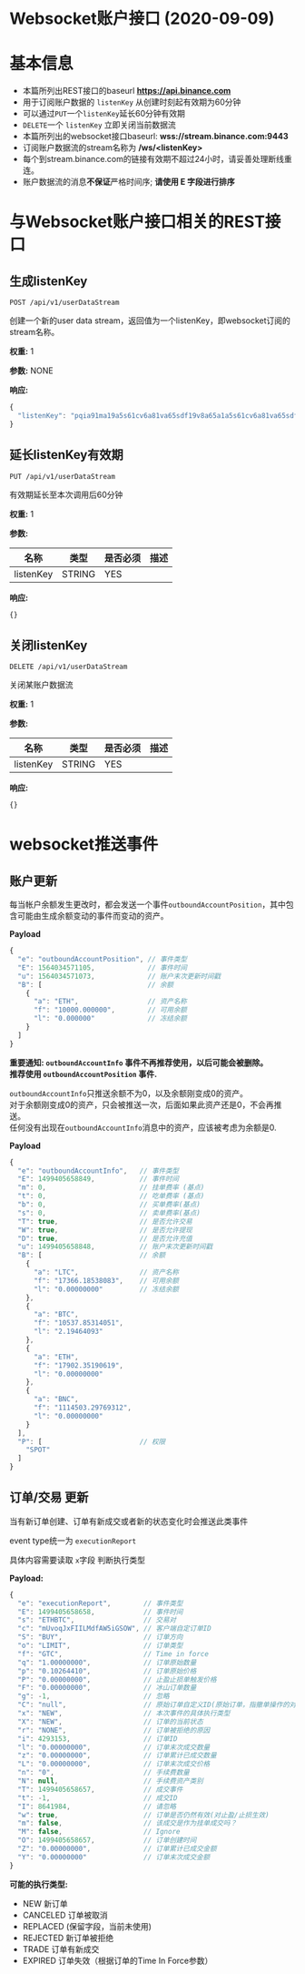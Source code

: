 # Websocket账户接口 (2020-09-09)

# 基本信息
* 本篇所列出REST接口的baseurl **https://api.binance.com**
* 用于订阅账户数据的 `listenKey` 从创建时刻起有效期为60分钟
* 可以通过`PUT`一个`listenKey`延长60分钟有效期
* `DELETE`一个 `listenKey` 立即关闭当前数据流
* 本篇所列出的websocket接口baseurl: **wss://stream.binance.com:9443**
* 订阅账户数据流的stream名称为 **/ws/\<listenKey\>**
* 每个到stream.binance.com的链接有效期不超过24小时，请妥善处理断线重连。
* 账户数据流的消息**不保证**严格时间序; **请使用 E 字段进行排序**

# 与Websocket账户接口相关的REST接口

## 生成listenKey
```
POST /api/v1/userDataStream
```
创建一个新的user data stream，返回值为一个listenKey，即websocket订阅的stream名称。

**权重:**
1

**参数:**
NONE

**响应:**
```javascript
{
  "listenKey": "pqia91ma19a5s61cv6a81va65sdf19v8a65a1a5s61cv6a81va65sdf19v8a65a1"
}
```

## 延长listenKey有效期
```
PUT /api/v1/userDataStream
```
有效期延长至本次调用后60分钟

**权重:**
1

**参数:**

名称 | 类型 | 是否必须 | 描述
------------ | ------------ | ------------ | ------------
listenKey | STRING | YES

**响应:**
```javascript
{}
```

## 关闭listenKey
```
DELETE /api/v1/userDataStream
```
关闭某账户数据流

**权重:**
1

**参数:**

名称 | 类型 | 是否必须 | 描述
------------ | ------------ | ------------ | ------------
listenKey | STRING | YES

**响应:**
```javascript
{}
```

# websocket推送事件

## 账户更新

每当帐户余额发生更改时，都会发送一个事件`outboundAccountPosition`，其中包含可能由生成余额变动的事件而变动的资产。

**Payload**

```javascript
{
  "e": "outboundAccountPosition", // 事件类型
  "E": 1564034571105,             // 事件时间
  "u": 1564034571073,             // 账户末次更新时间戳
  "B": [                          // 余额
    {
      "a": "ETH",                 // 资产名称
      "f": "10000.000000",        // 可用余额
      "l": "0.000000"             // 冻结余额
    }
  ]
}
```

**重要通知: `outboundAccountInfo` 事件不再推荐使用，以后可能会被删除。 <br> 推荐使用 `outboundAccountPosition` 事件.**

`outboundAccountInfo`只推送余额不为0，以及余额刚变成0的资产。<br />
对于余额刚变成0的资产，只会被推送一次，后面如果此资产还是0，不会再推送。<br>
任何没有出现在`outboundAccountInfo`消息中的资产，应该被考虑为余额是0.

**Payload**

```javascript
{
  "e": "outboundAccountInfo",   // 事件类型
  "E": 1499405658849,           // 事件时间
  "m": 0,                       // 挂单费率 (基点)
  "t": 0,                       // 吃单费率 (基点)
  "b": 0,                       // 买单费率(基点)
  "s": 0,                       // 卖单费率(基点)
  "T": true,                    // 是否允许交易
  "W": true,                    // 是否允许提现
  "D": true,                    // 是否允许充值
  "u": 1499405658848,           // 账户末次更新时间戳
  "B": [                        // 余额
    {
      "a": "LTC",               // 资产名称
      "f": "17366.18538083",    // 可用余额
      "l": "0.00000000"         // 冻结余额
    },
    {
      "a": "BTC",
      "f": "10537.85314051",
      "l": "2.19464093"
    },
    {
      "a": "ETH",
      "f": "17902.35190619",
      "l": "0.00000000"
    },
    {
      "a": "BNC",
      "f": "1114503.29769312",
      "l": "0.00000000"
    }
  ],
  "P": [                        // 权限
    "SPOT"
  ]
}
```


## 订单/交易 更新
当有新订单创建、订单有新成交或者新的状态变化时会推送此类事件

event type统一为 `executionReport`

具体内容需要读取 `x`字段 判断执行类型


**Payload:**
```javascript
{
  "e": "executionReport",        // 事件类型
  "E": 1499405658658,            // 事件时间
  "s": "ETHBTC",                 // 交易对
  "c": "mUvoqJxFIILMdfAW5iGSOW", // 客户端自定订单ID
  "S": "BUY",                    // 订单方向
  "o": "LIMIT",                  // 订单类型
  "f": "GTC",                    // Time in force
  "q": "1.00000000",             // 订单原始数量
  "p": "0.10264410",             // 订单原始价格
  "P": "0.00000000",             // 止盈止损单触发价格
  "F": "0.00000000",             // 冰山订单数量
  "g": -1,                       // 忽略
  "C": "null",                   // 原始订单自定义ID(原始订单，指撤单操作的对象。撤单本身被视为另一个订单)
  "x": "NEW",                    // 本次事件的具体执行类型
  "X": "NEW",                    // 订单的当前状态
  "r": "NONE",                   // 订单被拒绝的原因
  "i": 4293153,                  // 订单ID
  "l": "0.00000000",             // 订单末次成交数量
  "z": "0.00000000",             // 订单累计已成交数量
  "L": "0.00000000",             // 订单末次成交价格
  "n": "0",                      // 手续费数量
  "N": null,                     // 手续费资产类别
  "T": 1499405658657,            // 成交事件
  "t": -1,                       // 成交ID
  "I": 8641984,                  // 请忽略
  "w": true,                     // 订单是否仍然有效(对止盈/止损生效)
  "m": false,                    // 该成交是作为挂单成交吗？
  "M": false,                    // Ignore
  "O": 1499405658657,            // 订单创建时间
  "Z": "0.00000000",             // 订单累计已成交金额
  "Y": "0.00000000"              // 订单末次成交金额
}
```

**可能的执行类型:**

* NEW 新订单
* CANCELED 订单被取消
* REPLACED (保留字段，当前未使用)
* REJECTED 新订单被拒绝
* TRADE 订单有新成交
* EXPIRED 订单失效（根据订单的Time In Force参数）
